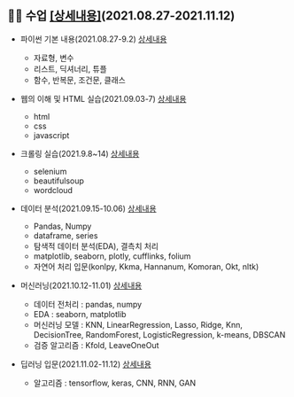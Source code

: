 ## ✍🏼 수업 [[상세내용]](https://github.com/kbjung/LikeLion_13th_DataCourse/tree/main/codeclass)(2021.08.27-2021.11.12)

  + 파이썬 기본 내용(2021.08.27-9.2) [상세내용](https://github.com/kbjung/LikeLion_13th_DataCourse/tree/main/codeclass/01_basic)
    - 자료형, 변수
    - 리스트, 딕셔너리, 튜플
    - 함수, 반복문, 조건문, 클래스

  + 웹의 이해 및 HTML 실습(2021.09.03-7) [상세내용](https://github.com/kbjung/LikeLion_13th_DataCourse/tree/main/codeclass/02_web)
    - html
    - css
    - javascript

  + 크롤링 실습(2021.9.8~14) [상세내용](https://github.com/kbjung/LikeLion_13th_DataCourse/tree/main/codeclass/03_crawling)
    - selenium
    - beautifulsoup
    - wordcloud

  + 데이터 분석(2021.09.15-10.06) [상세내용](https://github.com/kbjung/LikeLion_13th_DataCourse/tree/main/codeclass/04_data_analysis)
    - Pandas, Numpy
    - dataframe, series
    - 탐색적 데이터 분석(EDA), 결측치 처리
    - matplotlib, seaborn, plotly, cufflinks, folium
    - 자연어 처리 입문(konlpy, Kkma, Hannanum, Komoran, Okt, nltk)

  + 머신러닝(2021.10.12-11.01) [상세내용](https://github.com/kbjung/LikeLion_13th_DataCourse/tree/main/codeclass/05_merchine_learning)
    - 데이터 전처리 : pandas, numpy
    - EDA : seaborn, matplotlib
    - 머신러닝 모델 : KNN, LinearRegression, Lasso, Ridge, Knn, DecisionTree, RandomForest, LogisticRegression, k-means, DBSCAN
    - 검증 알고리즘 : Kfold, LeaveOneOut

  + 딥러닝 입문(2021.11.02-11.12) [상세내용](https://github.com/kbjung/LikeLion_13th_DataCourse/tree/main/codeclass/06_deep_learning)
    - 알고리즘 : tensorflow, keras, CNN, RNN, GAN
